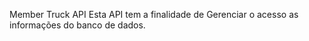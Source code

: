   Member Truck API
Esta API tem a finalidade de Gerenciar o acesso as informações do banco de dados.
